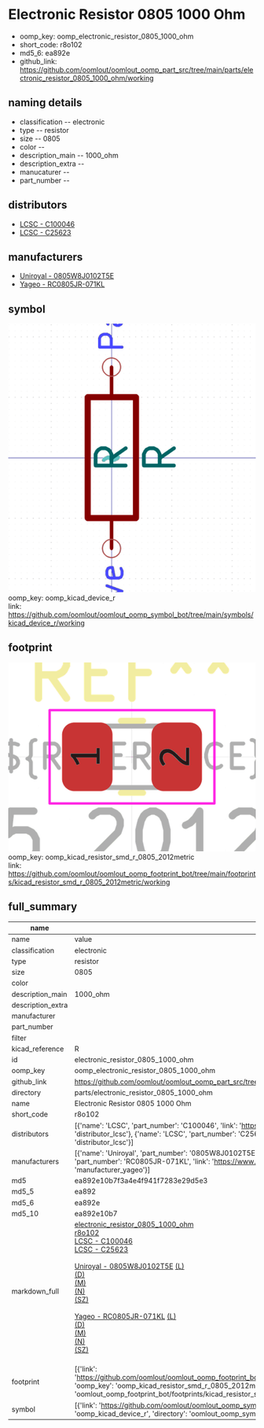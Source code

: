 # Electronic Resistor 0805 1000 Ohm

  
* oomp_key: oomp_electronic_resistor_0805_1000_ohm 
* short_code: r8o102
* md5_6: ea892e  
* github_link: https://github.com/oomlout/oomlout_oomp_part_src/tree/main/parts/electronic_resistor_0805_1000_ohm/working  
## naming details
* classification -- electronic
* type -- resistor
* size -- 0805
* color -- 
* description_main -- 1000_ohm
* description_extra -- 
* manucaturer -- 
* part_number -- 

## distributors
* [LCSC - C100046](https://lcsc.com/product-detail/C100046.html)  
* [LCSC - C25623](https://lcsc.com/product-detail/C25623.html)  

## manufacturers
* [Uniroyal - 0805W8J0102T5E]()  
* [Yageo - RC0805JR-071KL](https://www.yageo.com/en/Chart/Download/pdf/RC0805JR-071KL)  

## symbol

![](symbol/0/working/working_600.png)  
oomp_key: oomp_kicad_device_r  
link: https://github.com/oomlout/oomlout_oomp_symbol_bot/tree/main/symbols/kicad_device_r/working  

## footprint

![](footprint/0/working/working_600.png)  
oomp_key: oomp_kicad_resistor_smd_r_0805_2012metric  
link: https://github.com/oomlout/oomlout_oomp_footprint_bot/tree/main/footprints/kicad_resistor_smd_r_0805_2012metric/working  

## full_summary
| name | value | 
| --- | --- | 
| name | value | 
| classification | electronic | 
| type | resistor | 
| size | 0805 | 
| color |  | 
| description_main | 1000_ohm | 
| description_extra |  | 
| manufacturer |  | 
| part_number |  | 
| filter |  | 
| kicad_reference | R | 
| id | electronic_resistor_0805_1000_ohm | 
| oomp_key | oomp_electronic_resistor_0805_1000_ohm | 
| github_link | https://github.com/oomlout/oomlout_oomp_part_src/tree/main/parts/electronic_resistor_0805_1000_ohm/working | 
| directory | parts/electronic_resistor_0805_1000_ohm | 
| name | Electronic Resistor 0805 1000 Ohm | 
| short_code | r8o102 | 
| distributors | [{'name': 'LCSC', 'part_number': 'C100046', 'link': 'https://lcsc.com/product-detail/C100046.html', 'id': 'distributor_lcsc'}, {'name': 'LCSC', 'part_number': 'C25623', 'link': 'https://lcsc.com/product-detail/C25623.html', 'id': 'distributor_lcsc'}] | 
| manufacturers | [{'name': 'Uniroyal', 'part_number': '0805W8J0102T5E', 'link': '', 'id': 'manufacturer_uniroyal'}, {'name': 'Yageo', 'part_number': 'RC0805JR-071KL', 'link': 'https://www.yageo.com/en/Chart/Download/pdf/RC0805JR-071KL', 'id': 'manufacturer_yageo'}] | 
| md5 | ea892e10b7f3a4e4f941f7283e29d5e3 | 
| md5_5 | ea892 | 
| md5_6 | ea892e | 
| md5_10 | ea892e10b7 | 
| markdown_full | [electronic_resistor_0805_1000_ohm](https://github.com/oomlout/oomlout_oomp_part_src/tree/main/parts/electronic_resistor_0805_1000_ohm/working)<br>[r8o102](https://github.com/oomlout/oomlout_oomp_part_src/tree/main/parts/electronic_resistor_0805_1000_ohm/working)<br>[LCSC - C100046<br>](https://lcsc.com/product-detail/C100046.html)[LCSC - C25623<br>](https://lcsc.com/product-detail/C25623.html)<br>[Uniroyal - 0805W8J0102T5E]() [(L)<br>](https://www.lcsc.com/search?q=0805W8J0102T5E)[(D)<br>](https://www.digikey.com/en/products?,keywords=0805W8J0102T5E)[(M)<br>](https://www.mouser.com/Search/Refine?Keyword=0805W8J0102T5E)[(N)<br>](https://www.newark.com/search?st=0805W8J0102T5E)[(SZ)<br>](https://so.szlcsc.com/global.html?k=0805W8J0102T5E)<br>[Yageo - RC0805JR-071KL](https://www.yageo.com/en/Chart/Download/pdf/RC0805JR-071KL) [(L)<br>](https://www.lcsc.com/search?q=RC0805JR-071KL)[(D)<br>](https://www.digikey.com/en/products?,keywords=RC0805JR-071KL)[(M)<br>](https://www.mouser.com/Search/Refine?Keyword=RC0805JR-071KL)[(N)<br>](https://www.newark.com/search?st=RC0805JR-071KL)[(SZ)<br>](https://so.szlcsc.com/global.html?k=RC0805JR-071KL)<br> | 
| footprint | [{'link': 'https://github.com/oomlout/oomlout_oomp_footprint_bot/tree/main/foootprntss/kicad_resistor_smd_r_0805_2012metric', 'oomp_key': 'oomp_kicad_resistor_smd_r_0805_2012metric', 'directory': 'oomlout_oomp_footprint_bot/footprints/kicad_resistor_smd_r_0805_2012metric//working/working.kicad_mod'}] | 
| symbol | [{'link': 'https://github.com/oomlout/oomlout_oomp_symbol_bot/tree/main/symbols/kicad_device_r', 'oomp_key': 'oomp_kicad_device_r', 'directory': 'oomlout_oomp_symbol_bot/symbols/kicad_device_r//working/working.kicad_sym'}] | 
